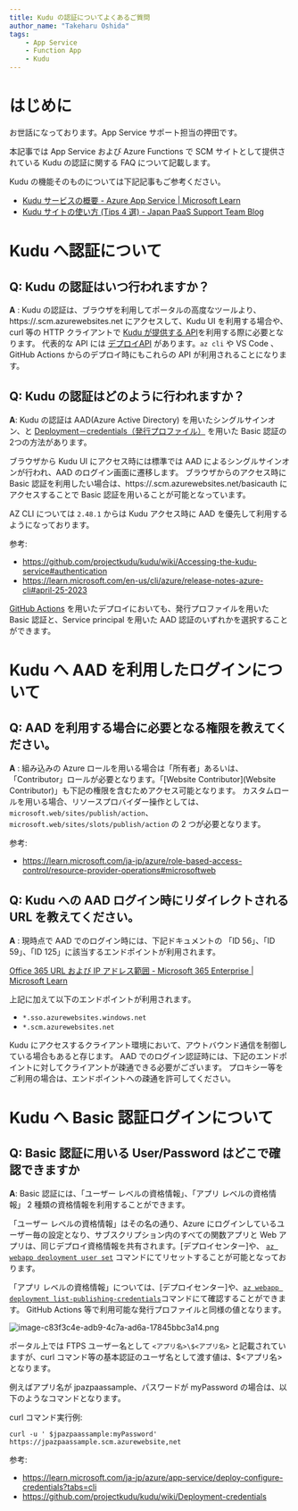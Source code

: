 ```yaml
---
title: Kudu の認証についてよくあるご質問
author_name: "Takeharu Oshida"
tags:
    - App Service
    - Function App
    - Kudu
---
```



# はじめに
お世話になっております。App Service サポート担当の押田です。

本記事では App Service および Azure Functions で SCM サイトとして提供されている Kudu の認証に関する FAQ について記載します。

Kudu の機能そのものについては下記記事もご参考ください。

- [Kudu サービスの概要 - Azure App Service | Microsoft Learn](https://learn.microsoft.com/ja-jp/azure/app-service/resources-kudu)
- [Kudu サイトの使い方 (Tips 4 選) - Japan PaaS Support Team Blog](https://jpazpaas.github.io/blog/2022/11/28/How-to-use-Kudu-site.html)

# Kudu へ認証について

## Q: Kudu の認証はいつ行われますか？
**A** : Kudu の認証は、ブラウザを利用してポータルの高度なツールより、https://<AppName>.scm.azurewebsites.net にアクセスして、Kudu UI を利用する場合や、curl 等の HTTP クライアントで [Kudu が提供する API](https://github.com/projectkudu/kudu/wiki/REST-API)を利用する際に必要となります。
代表的な API には [デプロイAPI](https://learn.microsoft.com/ja-jp/azure/app-service/deploy-zip?tabs=api#deploy-a-zip-package) があります。`az cli` や VS Code 、GitHub Actions からのデプロイ時にもこれらの API が利用されることになります。


## Q: Kudu の認証はどのように行われますか？
**A**: Kudu の認証は AAD(Azure Active Directory) を用いたシングルサインオン、と [Deployment－credentials（発行プロファイル）](https://github.com/projectkudu/kudu/wiki/Deployment-credentials) を用いた Basic 認証の2つの方法があります。

ブラウザから Kudu UI にアクセス時には標準では AAD によるシングルサインオンが行われ、AAD のログイン画面に遷移します。
ブラウザからのアクセス時に Basic 認証を利用したい場合は、https://<AppName>.scm.azurewebsites.net/basicauth にアクセスすることで Basic 認証を用いることが可能となっています。

AZ CLI については `2.48.1` からは Kudu アクセス時に AAD を優先して利用するようになっております。

参考:
- https://github.com/projectkudu/kudu/wiki/Accessing-the-kudu-service#authentication
- https://learn.microsoft.com/en-us/cli/azure/release-notes-azure-cli#april-25-2023

[GitHub Actions](https://github.com/Azure/webapps-deploy) を用いたデプロイにおいても、発行プロファイルを用いた Basic 認証と、Service principal を用いた AAD 認証のいずれかを選択することができます。

# Kudu へ AAD を利用したログインについて
## Q: AAD を利用する場合に必要となる権限を教えてください。

**A** : 組み込みの Azure ロールを用いる場合は「所有者」あるいは、「Contributor」ロールが必要となります。「[Website Contributor](Website Contributor)」も下記の権限を含むためアクセス可能となります。
カスタムロールを用いる場合、リソースプロバイダー操作としては、`microsoft.web/sites/publish/action`、`microsoft.web/sites/slots/publish/action` の 2 つが必要となります。

参考:
- https://learn.microsoft.com/ja-jp/azure/role-based-access-control/resource-provider-operations#microsoftweb


## Q: Kudu への AAD ログイン時にリダイレクトされる URL を教えてください。

**A** : 現時点で AAD でのログイン時には、下記ドキュメントの 「ID 56」、「ID 59」、「ID 125」に該当するエンドポイントが利用されます。

[Office 365 URL および IP アドレス範囲 - Microsoft 365 Enterprise | Microsoft Learn](https://learn.microsoft.com/ja-jp/microsoft-365/enterprise/urls-and-ip-address-ranges?view=o365-worldwide#microsoft-365-common-and-office-online)


上記に加えて以下のエンドポイントが利用されます。

- `*.sso.azurewebsites.windows.net`
- `*.scm.azurewebsites.net`

Kudu にアクセスするクライアント環境において、アウトバウンド通信を制御している場合もあると存じます。
AAD でのログイン認証時には、下記のエンドポイントに対してクライアントが疎通できる必要がございます。
プロキシー等をご利用の場合は、エンドポイントへの疎通を許可してください。

# Kudu へ Basic 認証ログインについて
## Q: Basic 認証に用いる User/Password はどこで確認できますか
**A**: Basic 認証には、「ユーザー レベルの資格情報」、「アプリ レベルの資格情報」 2 種類の資格情報を利用することができます。

「ユーザー レベルの資格情報」はその名の通り、Azure にログインしているユーザー毎の設定となり、サブスクリプション内のすべての関数アプリと Web アプリは、同じデプロイ資格情報を共有されます。[デプロイセンター]や、 [`az webapp deployment user set`](https://learn.microsoft.com/ja-jp/cli/azure/webapp/deployment/user?view=azure-cli-latest
) コマンドにてリセットすることが可能となっております。 

「アプリ レベルの資格情報」については、[デプロイセンター]や、[`az webapp deployment list-publishing-credentials`](https://learn.microsoft.com/ja-jp/cli/azure/webapp/deployment?view=azure-cli-latest#az-webapp-deployment-list-publishing-credentials)コマンドにて確認することができます。
GitHub Actions 等で利用可能な発行プロファイルと同様の値となります。

![image-c83f3c4e-adb9-4c7a-ad6a-17845bbc3a14.png]({{site.baseurl}}/media/2023/05/image-c83f3c4e-adb9-4c7a-ad6a-17845bbc3a14.png)

ポータル上では FTPS ユーザー名として `<アプリ名>\$<アプリ名>` と記載されていますが、curl コマンド等の基本認証のユーザ名として渡す値は、$<アプリ名> となります。

例えばアプリ名が jpazpaassample、パスワードが myPassword の場合は、以下のようなコマンドとなります。

curl コマンド実行例:

`curl -u ' $jpazpaassample:myPassword' https://jpazpaassample.scm.azurewebsite,net`


参考:
- https://learn.microsoft.com/ja-jp/azure/app-service/deploy-configure-credentials?tabs=cli
- https://github.com/projectkudu/kudu/wiki/Deployment-credentials